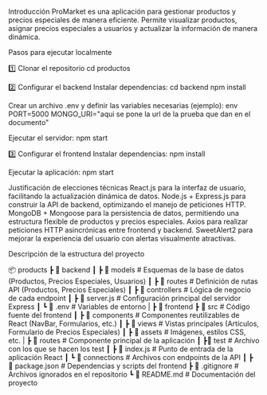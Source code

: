 Introducción
ProMarket es una aplicación para gestionar productos y precios especiales de manera eficiente. Permite visualizar productos, asignar precios especiales a usuarios y actualizar la información de manera dinámica.

Pasos para ejecutar localmente

1️⃣ Clonar el repositorio
cd productos

2️⃣ Configurar el backend
Instalar dependencias:
cd backend
npm install

Crear un archivo .env y definir las variables necesarias (ejemplo):
env
PORT=5000
MONGO_URI="aqui se pone la url de la prueba que dan en el documento"

Ejecutar el servidor:
npm start

3️⃣ Configurar el frontend
Instalar dependencias:
npm install

Ejecutar la aplicación:
npm start

Justificación de elecciones técnicas
React.js para la interfaz de usuario, facilitando la actualización dinámica de datos.
Node.js + Express.js para construir la API de backend, optimizando el manejo de peticiones HTTP.
MongoDB + Mongoose para la persistencia de datos, permitiendo una estructura flexible de productos y precios especiales.
Axios para realizar peticiones HTTP asincrónicas entre frontend y backend.
SweetAlert2 para mejorar la experiencia del usuario con alertas visualmente atractivas.

Descripción de la estructura del proyecto

📦 products
 ┣ 📂 backend
 ┃ ┣ 📂 models          # Esquemas de la base de datos (Productos, Precios Especiales, Usuarios)
 ┃ ┣ 📂 routes          # Definición de rutas API (Productos, Precios Especiales)
 ┃ ┣ 📂 controllers     # Lógica de negocio de cada endpoint
 ┃ ┣ 📜 server.js       # Configuración principal del servidor Express
 ┃ ┗ 📜 .env            # Variables de entorno
 |
 ┣ 📂 frontend
 ┣ 📂 src               # Código fuente del frontend
 ┃ ┣ 📂 components      # Componentes reutilizables de React (NavBar, Formularios, etc.)
 ┃ ┣ 📂 views           # Vistas principales (Artículos, Formulario de Precios Especiales)
 ┃ ┣ 📂 assets          # Imágenes, estilos CSS, etc.
 | ┣ 📂 routes          # Componente principal de la aplicación
 ┃ ┣📂 test             # Archivo con los que se hacen los test
 ┃ ┣ 📜 index.js        # Punto de entrada de la aplicación React
 ┃ ┗ 📂 connections     # Archivos con endpoints de la API
 ┃
 ┣ 📜 package.json      # Dependencias y scripts del frontend
 ┣ 📜 .gitignore        # Archivos ignorados en el repositorio
 ┗ 📜 README.md         # Documentación del proyecto

